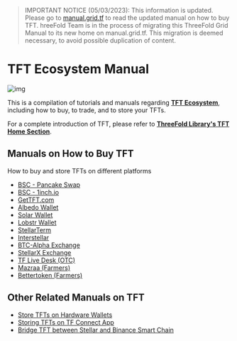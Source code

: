 > IMPORTANT NOTICE (05/03/2023): 
This information is updated. Please go to [manual.grid.tf](https://manual.grid.tf/threefold_token/buy_sell_tft/buy_sell_tft.html) to read the updated manual on how to buy TFT. hreeFold Team is in the process of migrating this ThreeFold Grid Manual to its new home on manual.grid.tf. This migration is deemed necessary, to avoid possible duplication of content.


# TFT Ecosystem Manual

![img](img/threefold__circular_tft3_.jpeg)

This is a compilation of tutorials and manuals regarding [__TFT Ecosystem__](tft_ecosystem), including how to buy, to trade, and to store your TFTs.

For a complete introduction of TFT, please refer to [__ThreeFold Library's TFT Home Section__](tokens_home).

## Manuals on How to Buy TFT

How to buy and store TFTs on different platforms

- [BSC - Pancake Swap](tft_binance_defi)
- [BSC - 1inch.io](tft_1inch)
- [GetTFT.com](https://gettft.com/gettft/#how-it-works)
- [Albedo Wallet](albedo)
- [Solar Wallet](solar_wallet)
- [Lobstr Wallet](lobstr_wallet)
- [StellarTerm](tft_stellarterm)
- [Interstellar](tft_interstellar)
- [BTC-Alpha Exchange](tft_btc_alpha)
- [StellarX Exchange](tft_stellarx)
- [TF Live Desk (OTC)](tft_otc)
- [Mazraa (Farmers)](tft_mazraa)
- [Bettertoken (Farmers)](tft_bettertoken)


## Other Related Manuals on TFT

- [Store TFTs on Hardware Wallets](https://forum.threefold.io/t/storing-tft-on-hardware-wallets/802)
- [Storing TFTs on TF Connect App](wiki_3bot_connect_wallet)
- [Bridge TFT between Stellar and Binance Smart Chain](tft_bsc_bridge)

